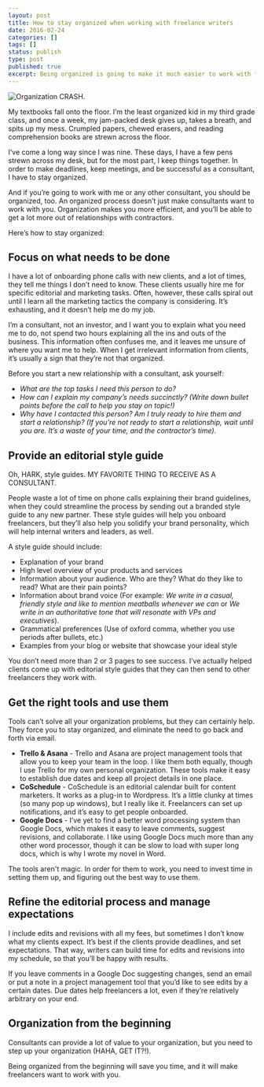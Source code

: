 ```yaml
---
layout: post
title: How to stay organized when working with freelance writers
date: 2016-02-24
categories: []
tags: []
status: publish
type: post
published: true
excerpt: Being organized is going to make it much easier to work with freelancers. It'll save you time, energy, and headaches.
---
```

![Organization]({{site.url}}/assets/organized.jpg)
CRASH.

My textbooks fall onto the floor. I’m the least organized kid in my third grade class, and once a week, my jam-packed desk gives up, takes a breath, and spits up my mess. Crumpled papers, chewed erasers, and reading comprehension books are strewn across the floor. 

I’ve come a long way since I was nine. These days, I have a few pens strewn across my desk, but for the most part, I keep things together. In order to make deadlines, keep meetings, and be successful as a consultant, I have to stay organized.

And if you’re going to work with me or any other consultant, you should be organized, too. An organized process doesn’t just make consultants want to work with you. Organization makes you more efficient, and you’ll be able to get a lot more out of relationships with contractors.

Here’s how to stay organized:

## Focus on what needs to be done
I have a lot of onboarding phone calls with new clients, and a lot of times, they tell me things I don’t need to know. These clients usually hire me for specific editorial and marketing tasks. Often, however, these calls spiral out until I learn all the marketing tactics the company is considering. It’s exhausting, and it doesn’t help me do my job. 

I’m a consultant, not an investor, and I want you to explain what you need me to do, not spend two hours explaining all the ins and outs of the business. This information often confuses me, and it leaves me unsure of where you want me to help. When I get irrelevant information from clients, it’s usually a sign that they’re not that organized.

Before you start a new relationship with a consultant, ask yourself:

* *What are the top tasks I need this person to do?*
* *How can I explain my company’s needs succinctly? (Write down bullet points before the call to help you stay on topic!)*
* *Why have I contacted this person? Am I truly ready to hire them and start a relationship? (If you’re not ready to start a relationship, wait until you are. It’s a waste of your time, and the contractor’s time).*

## Provide an editorial style guide
Oh, HARK, style guides. MY FAVORITE THING TO RECEIVE AS A CONSULTANT.

People waste a lot of time on phone calls explaining their brand guidelines, when they could streamline the process by sending out a branded style guide to any new partner. These style guides will help you onboard freelancers, but they’ll also help you solidify your brand personality, which will help internal writers and leaders, as well.

A style guide should include:

* Explanation of your brand
* High level overview of your products and services
* Information about your audience. Who are they? What do they like to read? What are their pain points?
* Information about brand voice (For example: *We write in a casual, friendly style and like to mention meatballs whenever we can* or *We write in an authoritative tone that will resonate with VPs and executives*).
* Grammatical preferences (Use of oxford comma, whether you use periods after bullets, etc.)
* Examples from your blog or website that showcase your ideal style

You don’t need more than 2 or 3 pages to see success. I’ve actually helped clients come up with editorial style guides that they can then send to other freelancers they work with. 

## Get the right tools and use them
Tools can’t solve all your organization problems, but they can certainly help. They force you to stay organized, and eliminate the need to go back and forth via email. 

* __Trello & Asana__ - Trello and Asana are project management tools that allow you to keep your team in the loop. I like them both equally, though I use Trello for my own personal organization. These tools make it easy to establish due dates and keep all project details in one place. 
* __CoSchedule__ - CoSchedule is an editorial calendar built for content marketers. It works as a plug-in to Wordpress. It’s a little clunky at times (so many pop up windows), but I really like it. Freelancers can set up notifications, and it’s easy to get people onboarded.
* __Google Docs__ - I’ve yet to find a better word processing system than Google Docs, which makes it easy to leave comments, suggest revisions, and collaborate. I like using Google Docs much more than any other word processor, though it can be slow to load with super long docs, which is why I wrote my novel in Word.

The tools aren't magic. In order for them to work, you need to invest time in setting them up, and figuring out the best way to use them.

## Refine the editorial process and manage expectations
I include edits and revisions with all my fees, but sometimes I don’t know what my clients expect. It’s best if the clients provide deadlines, and set expectations. That way, writers can build time for edits and revisions into my schedule, so that you’ll be happy with results.

If you leave comments in a Google Doc suggesting changes, send an email or put a note in a project management tool that you’d like to see edits by a certain dates. Due dates help freelancers a lot, even if they’re relatively arbitrary on your end.

## Organization from the beginning
Consultants can provide a lot of value to your organization, but you need to step up your organization (HAHA, GET IT?!).

Being organized from the beginning will save you time, and it will make freelancers want to work with you. 



